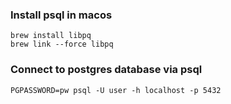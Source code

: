 ### Install psql in macos

```
brew install libpq
brew link --force libpq
```

### Connect to postgres database via psql

```
PGPASSWORD=pw psql -U user -h localhost -p 5432
```
